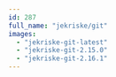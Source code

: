 ```yaml
---
id: 287
full_name: "jekriske/git"
images: 
  - "jekriske-git-latest"
  - "jekriske-git-2.15.0"
  - "jekriske-git-2.16.1"
---
```

